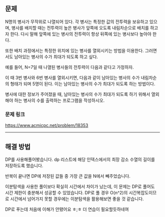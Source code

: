 ## 문제

N명의 병사가 무작위로 나열되어 있다. 각 병사는 특정한 값의 전투력을 보유하고 있으며, 병사를 배치할 때는 전투력이 높은 병사가 앞쪽에 오도록 내림차순으로 배치를 하고자 한다. 다시 말해 앞쪽에 있는 병사의 전투력이 항상 뒤쪽에 있는 병사보다 높아야 한다.

또한 배치 과정에서는 특정한 위치에 있는 병사를 열외시키는 방법을 이용한다. 그러면서도 남아있는 병사의 수가 최대가 되도록 하고 싶다.

예를 들어, N=7일 때 나열된 병사들의 전투력이 다음과 같다고 가정하자.

이 때 3번 병사와 6번 병사를 열외시키면, 다음과 같이 남아있는 병사의 수가 내림차순의 형태가 되며 5명이 된다. 이는 남아있는 병사의 수가 최대가 되도록 하는 방법이다.

병사에 대한 정보가 주어졌을 때, 남아있는 병사의 수가 최대가 되도록 하기 위해서 열외해야 하는 병사의 수를 출력하는 프로그램을 작성하시오.

### 문제 링크

https://www.acmicpc.net/problem/18353

---

## 해결 방법

DP를 사용해풀어봤습니다.
dp 리스트에 해당 인덱스에서의 최장 감소 수열의 길이를 저장하도록 했습니다.

반복이 끝나면 DP에 저장된 값들 중 가장 큰 값을 N에서 빼주었습니다.

이분탐색을 사용한 풀이보다 확실히 시간에서 차이가 났는데, 이 문제는 DP로 풀어도 시간 제한이 충분해서 성공할 수 있었습니다. DP로 풀 경우 O(n^2)의 시간복잡도이므로 시간에서 넘어가지 못할 경우에는 이분탐색을 활용해보면 좋을 것 같습니다.

DP로 푸는데 처음에 이해가 안됐어요 ㅎ;ㅎ 더 연습이 필요할듯하네여
